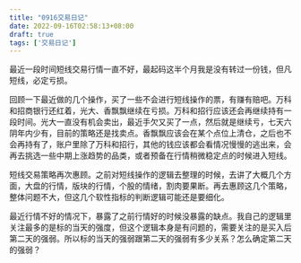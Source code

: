 ```yaml
---
title: "0916交易日记"
date: 2022-09-16T02:58:13+08:00
draft: true
tags: ['交易日记']
---
```



最近一段时间短线交易行情一直不好，最起码这半个月我是没有转过一份钱，但凡短线，必定亏损。

回顾一下最近做的几个操作，买了一些不会进行短线操作的票，有赚有赔吧。万科和招商银行还红着，光大、香飘飘继续在亏损。万科和招行应该还会再继续持有一段时间。光大一直没有机会卖出，最近手欠又买了一点，然后就是继续亏，七天六阴年内少有，目前的策略还是找卖点。香飘飘应该会在某个点位上清仓，之后也不会再持有了，账户里除了万科和招行，其他的钱应该都会看情况慢慢的逃出来，会再去挑选一些中期上涨趋势的品类，或者预备在行情稍微稳定点的时候进入短线。

短线交易策略再次惠顾。之前对短线操作的逻辑去整理的时候，去讲了大概几个方面，大盘的行情，版块的行情，个股的情绪，割肉要果断。再去惠顾这几个策略，整体问题不大，但这几个软性指标的判断逻辑可能还是要细化。

最近行情不好的情况下，暴露了之前行情好的时候没暴露的缺点。我自己的逻辑里关注最多的是标的当天的强度，但这个逻辑本身是有问题的，需要关注的是买入后第二天的强弱。所以标的当天的强弱跟第二天的强弱有多少关系？怎么确定第二天的强弱？